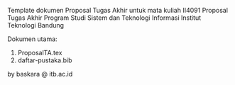 Template dokumen Proposal Tugas Akhir untuk mata kuliah II4091 Proposal Tugas Akhir
Program Studi Sistem dan Teknologi Informasi
Institut Teknologi Bandung

Dokumen utama:
1. ProposalTA.tex
2. daftar-pustaka.bib

by baskara @ itb.ac.id
